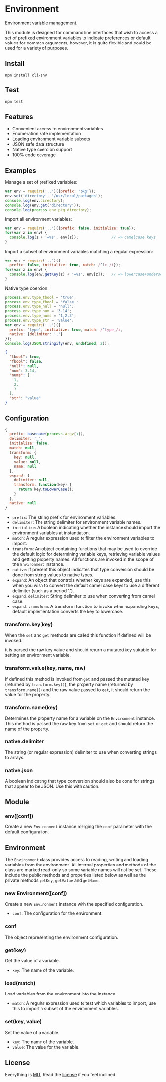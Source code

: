 # Environment

Environment variable management.

This module is designed for command line interfaces that wish to access a set of prefixed environment variables to indicate preferences or default values for common arguments, however, it is quite flexible and could be used for a variety of purposes.

## Install

```
npm install cli-env
```

## Test

```
npm test
```

## Features

* Convenient access to environment variables
* Enumeration safe implementation
* Loading environment variable subsets
* JSON safe data structure
* Native type coercion support
* 100% code coverage

## Examples

Manage a set of prefixed variables:

```javascript
var env = require('..')({prefix: 'pkg'});
env.set('directory', '/usr/local/packages');
console.log(env.directory);
console.log(env.get('directory'));
console.log(process.env.pkg_directory);
```

Import all environment variables:

```javascript
var env = require('..')({prefix: false, initialize: true});
for(var z in env) {
  console.log(z + '=%s', env[z]);               // => camelcase keys
}
```

Import a subset of environment variables matching a regular expression:

```javascript
var env = require('..')({
  prefix: false, initialize: true, match: /^lc_/i});
for(var z in env) {
  console.log(env.getKey(z) + '=%s', env[z]);   // => lowercase+underscore
}
```

Native type coercion:

```javascript
process.env.type_tbool = 'true';
process.env.type_fbool = 'false';
process.env.type_null = 'null';
process.env.type_num = '3.14';
process.env.type_nums = '1,2,3';
process.env.type_str = 'value';
var env = require('..')({
  prefix: 'type', initialize: true, match: /^type_/i,
  native: {delimiter: ','}
});
console.log(JSON.stringify(env, undefined, 2));
```

```json
{
  "tbool": true,
  "fbool": false,
  "null": null,
  "num": 3.14,
  "nums": [
    1,
    2,
    3
  ],
  "str": "value"
}
```

## Configuration

```javascript
{
  prefix: basename(process.argv[1]),
  delimiter: '_',
  initialize: false,
  match: null,
  transform: {
    key: null,
    value: null,
    name: null
  },
  expand: {
    delimiter: null,
    transform: function(key) {
      return key.toLowerCase();
    }
  },
  native: null
}
```

* `prefix`: The string prefix for environment variables.
* `delimiter`: The string delimiter for environment variable names.
* `initialize`: A boolean indicating whether the instance should import the environment variables at instantiation.
* `match`: A regular expression used to filter the environment variables to import.
* `transform`: An object containing functions that may be used to override the default logic for determining variable keys, retrieving variable values and getting property names. All functions are invoked in the scope of the `Environment` instance.
* `native`: If present this object indicates that type conversion should be done from string values to native types.
* `expand`: An object that controls whether keys are expanded, use this when you wish to convert the default camel case keys to use a different delimiter (such as a period '.').
* `expand.delimiter`: String delimiter to use when converting from camel case.
* `expand.transform`: A transform function to invoke when expanding keys, default implementation converts the key to lowercase.

### transform.key(key)

When the `set` and `get` methods are called this function if defined will be invoked.

It is parsed the raw key value and should return a mutated key suitable for setting an environment variable.

### transform.value(key, name, raw)

If defined this method is invoked from `get` and passed the mutated key (returned by `transform.key()`), the property name (returned by `transform.name()`) and the raw value passed to `get`, it should return the value for the property.

### transform.name(key)

Determines the property name for a variable on the `Environment` instance. This method is passed the raw key from `set` or `get` and should return the name of the property.

### native.delimiter

The string (or regular expression) delimiter to use when converting strings to arrays.

### native.json

A boolean indicating that type conversion should also be done for strings that appear to be JSON. Use this with caution.

## Module

### env([conf])

Create a new `Environment` instance merging the `conf` parameter with the default configuration.

## Environment

The `Environment` class provides access to reading, writing and loading variables from the environment. All internal properties and methods of the class are marked read-only so some variable names will not be set. These include the public methods and properties listed below as well as the private methods `getKey`, `getValue` and `getName`.

### new Environment([conf])

Create a new `Environment` instance with the specified configuration.

* `conf`: The configuration for the environment.

### conf

The object representing the environment configuration.

### get(key)

Get the value of a variable.

* `key`: The name of the variable.

### load(match)

Load variables from the environment into the instance.

* `match`: A regular expression used to test which variables to import, use this to import a subset of the environment variables.

### set(key, value)

Set the value of a variable.

* `key`: The name of the variable.
* `value`: The value for the variable.

## License

Everything is [MIT](http://en.wikipedia.org/wiki/MIT_License). Read the [license](/LICENSE) if you feel inclined.
